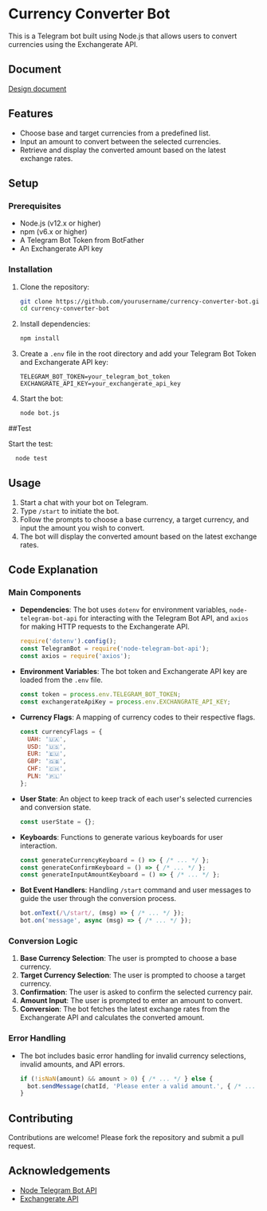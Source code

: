 # Currency Converter Bot

This is a Telegram bot built using Node.js that allows users to convert currencies using the Exchangerate API.

## Document

[Design document](https://docs.google.com/document/d/11LTgn07fzrv01w5jYhAgwhH2svPYCNWCXZN2IBAhaao/edit?hl=ru)

## Features

- Choose base and target currencies from a predefined list.
- Input an amount to convert between the selected currencies.
- Retrieve and display the converted amount based on the latest exchange rates.

## Setup

### Prerequisites

- Node.js (v12.x or higher)
- npm (v6.x or higher)
- A Telegram Bot Token from BotFather
- An Exchangerate API key

### Installation

1. Clone the repository:

   ```bash
   git clone https://github.com/yourusername/currency-converter-bot.git
   cd currency-converter-bot
   ```

2. Install dependencies:

   ```bash
   npm install
   ```

3. Create a `.env` file in the root directory and add your Telegram Bot Token and Exchangerate API key:

   ```plaintext
   TELEGRAM_BOT_TOKEN=your_telegram_bot_token
   EXCHANGRATE_API_KEY=your_exchangerate_api_key
   ```

4. Start the bot:

   ```bash
   node bot.js
   ```

##Test

Start the test:

 ```bash
   node test
   ```


## Usage

1. Start a chat with your bot on Telegram.
2. Type `/start` to initiate the bot.
3. Follow the prompts to choose a base currency, a target currency, and input the amount you wish to convert.
4. The bot will display the converted amount based on the latest exchange rates.

## Code Explanation

### Main Components

- **Dependencies**: The bot uses `dotenv` for environment variables, `node-telegram-bot-api` for interacting with the Telegram Bot API, and `axios` for making HTTP requests to the Exchangerate API.

  ```javascript
  require('dotenv').config();
  const TelegramBot = require('node-telegram-bot-api');
  const axios = require('axios');
  ```

- **Environment Variables**: The bot token and Exchangerate API key are loaded from the `.env` file.

  ```javascript
  const token = process.env.TELEGRAM_BOT_TOKEN;
  const exchangerateApiKey = process.env.EXCHANGRATE_API_KEY;
  ```

- **Currency Flags**: A mapping of currency codes to their respective flags.

  ```javascript
  const currencyFlags = {
    UAH: '🇺🇦',
    USD: '🇺🇸',
    EUR: '🇪🇺',
    GBP: '🇬🇧',
    CHF: '🇨🇭',
    PLN: '🇵🇱'
  };
  ```

- **User State**: An object to keep track of each user's selected currencies and conversion state.

  ```javascript
  const userState = {};
  ```

- **Keyboards**: Functions to generate various keyboards for user interaction.

  ```javascript
  const generateCurrencyKeyboard = () => { /* ... */ };
  const generateConfirmKeyboard = () => { /* ... */ };
  const generateInputAmountKeyboard = () => { /* ... */ };
  ```

- **Bot Event Handlers**: Handling `/start` command and user messages to guide the user through the conversion process.

  ```javascript
  bot.onText(/\/start/, (msg) => { /* ... */ });
  bot.on('message', async (msg) => { /* ... */ });
  ```

### Conversion Logic

1. **Base Currency Selection**: The user is prompted to choose a base currency.
2. **Target Currency Selection**: The user is prompted to choose a target currency.
3. **Confirmation**: The user is asked to confirm the selected currency pair.
4. **Amount Input**: The user is prompted to enter an amount to convert.
5. **Conversion**: The bot fetches the latest exchange rates from the Exchangerate API and calculates the converted amount.

### Error Handling

- The bot includes basic error handling for invalid currency selections, invalid amounts, and API errors.

  ```javascript
  if (!isNaN(amount) && amount > 0) { /* ... */ } else {
    bot.sendMessage(chatId, 'Please enter a valid amount.', { /* ... */ });
  }
  ```

## Contributing

Contributions are welcome! Please fork the repository and submit a pull request.

## Acknowledgements

- [Node Telegram Bot API](https://github.com/yagop/node-telegram-bot-api)
- [Exchangerate API](https://www.exchangerate-api.com/)

